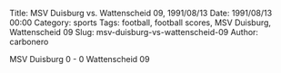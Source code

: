 Title: MSV Duisburg vs. Wattenscheid 09, 1991/08/13
Date: 1991/08/13 00:00
Category: sports
Tags: football, football scores, MSV Duisburg, Wattenscheid 09
Slug: msv-duisburg-vs-wattenscheid-09
Author: carbonero


MSV Duisburg 0 - 0 Wattenscheid 09
